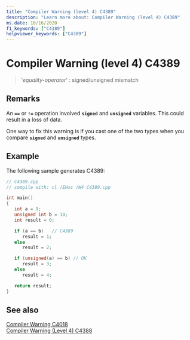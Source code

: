 ```yaml
---
title: "Compiler Warning (level 4) C4389"
description: "Learn more about: Compiler Warning (level 4) C4389"
ms.date: 10/16/2020
f1_keywords: ["C4389"]
helpviewer_keywords: ["C4389"]
---
```

# Compiler Warning (level 4) C4389

> '*equality-operator*' : signed/unsigned mismatch

## Remarks

An **`==`** or **`!=`** operation involved **`signed`** and **`unsigned`** variables. This could result in a loss of data.

One way to fix this warning is if you cast one of the two types when you compare **`signed`** and **`unsigned`** types.

## Example

The following sample generates C4389:

```cpp
// C4389.cpp
// compile with: cl /EHsc /W4 C4389.cpp

int main()
{
   int a = 9;
   unsigned int b = 10;
   int result = 0;

   if (a == b)   // C4389
      result = 1;
   else
      result = 2;

   if (unsigned(a) == b) // OK
      result = 3;
   else
      result = 4;

   return result;
}
```

## See also

[Compiler Warning C4018](compiler-warning-level-3-c4018.md)\
[Compiler Warning (Level 4) C4388](c4388.md)
